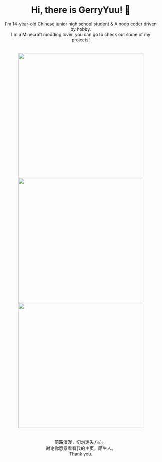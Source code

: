 <div align="center">
<h1>Hi, there is GerryYuu! 👋</h1>
I'm 14-year-old Chinese junior high school student & A noob coder driven by hobby.<br>
I'm a Minecraft modding lover, you can go to check out some of my projects!<br><br><br>
<img src=https://github-readme-stats.vercel.app/api?username=GerryYuu&theme=codeSTACKr&show_icons=true width="400" /><br>
<img src=https://github-readme-stats.vercel.app/api/top-langs/?username=GerryYuu&theme=codeSTACKr&layout=compact width="400" /><br>
<img src=https://discord.c99.nl/widget/theme-1/620115565545259008.png width="400" />
<br><br><br>前路漫漫，切勿迷失方向。<br>
谢谢你愿意看看我的主页，陌生人。<br>
Thank you.
</div>




